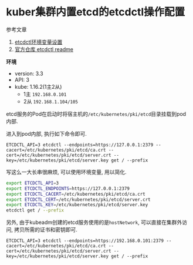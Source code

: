 # kuber集群内置etcd的etcdctl操作配置

参考文章

1. [etcdctl环境变量设置](https://www.cnblogs.com/lizhaoxian/p/11498268.html)
2. [官方仓库 etcdctl readme](https://github.com/etcd-io/etcd/tree/master/etcdctl)

**环境**

- version: 3.3
- API: 3
- kube: 1.16.2(1主2从)
    - 1主 `192.168.0.101`
    - 2从 `192.168.1.104/105`

etcd服务的Pod在启动时将宿主机的`/etc/kubernetes/pki/etcd`目录挂载到pod内部.

进入到pod内部, 执行如下命令即可.

```
ETCDCTL_API=3 etcdctl --endpoints=https://127.0.0.1:2379 --cacert=/etc/kubernetes/pki/etcd/ca.crt --cert=/etc/kubernetes/pki/etcd/server.crt --key=/etc/kubernetes/pki/etcd/server.key get / --prefix
```

写这么一大长串很麻烦, 可以使用环境变量, 用以简化.

```bash
export ETCDCTL_API=3
export ETCDCTL_ENDPOINTS=https://127.0.0.1:2379
export ETCDCTL_CACERT=/etc/kubernetes/pki/etcd/ca.crt
export ETCDCTL_CERT=/etc/kubernetes/pki/etcd/server.crt
export ETCDCTL_KEY=/etc/kubernetes/pki/etcd/server.key
etcdctl get / --prefix
```

另外, 由于kubeadm创建的etcd服务使用的是`hostNetwork`, 可以直接在集群外访问, 拷贝所需的证书和密钥即可.

```
ETCDCTL_API=3 etcdctl --endpoints=https://192.168.0.101:2379 --cacert=/etc/kubernetes/pki/etcd/ca.crt --cert=/etc/kubernetes/pki/etcd/server.crt --key=/etc/kubernetes/pki/etcd/server.key get / --prefix
```
